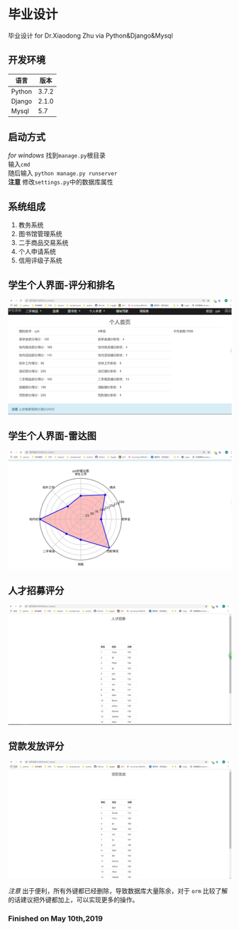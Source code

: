 # 毕业设计
毕业设计 for Dr.Xiaodong Zhu via Python&Django&Mysql  

## 开发环境  
| 语言 | 版本 |
| ---------- | -----------|
| Python  |3.7.2 | 
| Django | 2.1.0 |
| Mysql | 5.7 |

## 启动方式  
_for windows_ 找到`manage.py`根目录  
输入`cmd`  
随后输入 `python manage.py runserver`  
__注意__ 修改`settings.py`中的数据库属性  

## 系统组成  
1. 教务系统  
2. 图书馆管理系统  
3. 二手商品交易系统  
4. 个人申请系统  
5. 信用评级子系统  

## 学生个人界面-评分和排名  
![](/img/1.PNG)  
## 学生个人界面-雷达图  
![](/img/2.PNG)  
## 人才招募评分  
![](/img/3.PNG)  
## 贷款发放评分  
![](/img/4.PNG)  

*注意* 出于便利，所有外键都已经删除，导致数据库大量陈余，对于 `orm` 比较了解的话建议把外键都加上，可以实现更多的操作。  

### Finished on May 10th,2019

